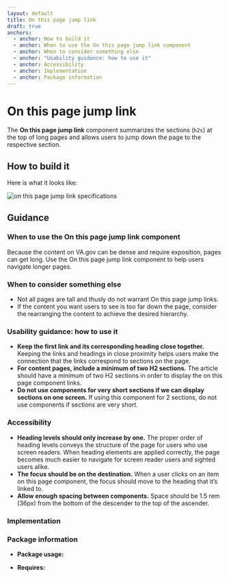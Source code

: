 ```yaml
---
layout: default
title: On this page jump link
draft: true
anchors:
  - anchor: How to build it
  - anchor: When to use the On this page jump link component
  - anchor: When to consider something else
  - anchor: "Usability guidance: how to use it"
  - anchor: Accessibility
  - anchor: Implementation
  - anchor: Package information
---
```


# On this page jump link

The **On this page jump link** component summarizes the sections (`h2s`) at the top of long pages and allows users to jump down the page to the respective section.

## How to build it

Here is what it looks like:

![on this page jump link specifications]({{site.baseurl}}/images/on-this-page-jump-links.png)


## Guidance

### When to use the On this page jump link component
Because the content on VA.gov can be dense and require exposition, pages can get long. Use the On this page jump link component to help users navigate longer pages.
### When to consider something else
* Not all pages are tall and thusly do not warrant On this page jump links.
* If the content you want users to see is too far down the page, consider the rearranging the content to achieve the desired hierarchy.

### Usability guidance: how to use it
- **Keep the first link and its corresponding heading close together.** Keeping the links and headings in close proximity helps users make the connection that the links correspond to sections on the page.
- **For content pages, include a minimum of two H2 sections.** The article should have a minimum of two H2 sections in order to display the on this page component links.
- **Do not use components for very short sections if we can display sections on one screen.** If using this component for 2 sections, do not use components if sections are very short.

### Accessibility
- **Heading levels should only increase by one.** The proper order of heading levels conveys the structure of the page for users who use screen readers. When heading elements are applied correctly, the page becomes much easier to navigate for screen reader users and sighted users alike.
- **The focus should be on the destination.** When a user clicks on an item on this page component, the focus should move to the heading that it’s linked to.
- **Allow enough spacing between components.** Space should be 1.5 rem (36px) from the bottom of the descender to the top of the ascender.

### Implementation

### Package information

* **Package usage:**  

* **Requires:**
